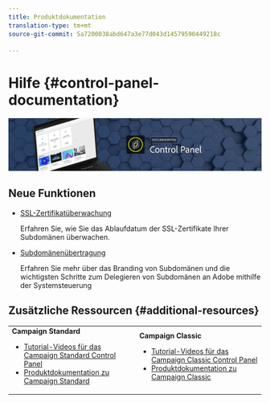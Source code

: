 ```yaml
---
title: Produktdokumentation
translation-type: tm+mt
source-git-commit: 5a7200038abd647a3e77d043d14579590449218c

---
```



# Hilfe {#control-panel-documentation}

![](assets/do-not-localize/banner.png)

## Neue Funktionen

* [SSL-Zertifikatüberwachung](subdomains-certificates/using/monitoring-ssl-certificates.md)

   Erfahren Sie, wie Sie das Ablaufdatum der SSL-Zertifikate Ihrer Subdomänen überwachen.

* [Subdomänenübertragung](subdomains-certificates/using/subdomains-branding.md)

   Erfahren Sie mehr über das Branding von Subdomänen und die wichtigsten Schritte zum Delegieren von Subdomänen an Adobe mithilfe der Systemsteuerung

## Zusätzliche Ressourcen {#additional-resources}

<table>
    <tr>
        <td><b>Campaign Standard</b><br/>
        <ul>
            <li><a href="https://docs.adobe.com/content/help/en/campaign-learn/campaign-standard-tutorials/administrating/control-panel/control-panel-overview.html">Tutorial-Videos für das Campaign Standard Control Panel</a></li>
            <li><a href="https://docs.adobe.com/content/help/en/campaign-standard/using/campaign-standard-home.html">Produktdokumentation zu Campaign Standard</a></li>
        </ul>
        </td>
        <td><b>Campaign Classic</b><br/>
        <ul>
            <li><a href="https://docs.adobe.com/content/help/en/campaign-learn/campaign-classic-tutorials/administrating/control-panel-acc/control-panel-overview.html">Tutorial-Videos für das Campaign Classic Control Panel</a></li>
            <li><a href="https://docs.adobe.com/content/help/en/campaign-classic/using/campaign-classic-home.html">Produktdokumentation zu Campaign Classic</a></li>
        </ul>
        </td>
    </tr>
</table>
